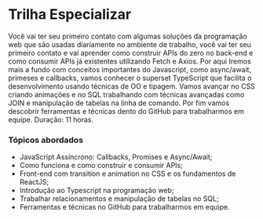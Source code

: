 # Trilha Especializar

Você vai ter seu primeiro contato com algumas soluções da programação web que são usadas diariamente no ambiente de trabalho, você vai ter seu primeiro contato e vai aprender como construir APIs do zero no back-end e como consumir APIs já existentes utilizando Fetch e Axios. Por aqui Iremos mais a fundo com conceitos importantes do Javascript, como async/await, primeses e callbacks, vamos conhecer o superset TypeScript que facilita o desenvolvimento usando técnicas de OO e tipagem. Vamos avançar no CSS criando animações e no SQL trabalhando com técnicas avançadas como JOIN e manipulação de tabelas na linha de comando. Por fim vamos descobrir ferramentas e técnicas dento do GitHub para trabalharmos em equipe. Duração: 11 horas.

### Tópicos abordados

- JavaScript Assíncrono: Callbacks, Promises e Async/Await;
- Como funciona e como construir e consumir APIs;
- Front-end com transition e animation no CSS e os fundamentos de ReactJS;
- Introdução ao Typescript na programação web;
- Trabalhar relacionamentos e manipulação de tabelas no SQL;
- Ferramentas e técnicas no GitHub para trabalharmos em equipe.

